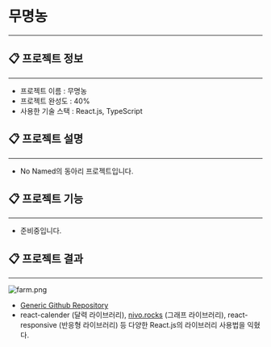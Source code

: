 # 무명농

---

## 📋 프로젝트 정보

---

- 프로젝트 이름 : 무명농
- 프로젝트 완성도 : 40%
- 사용한 기술 스택 : React.js, TypeScript

## 📋 프로젝트 설명

---

- No Named의 동아리 프로젝트입니다.

## 📋 프로젝트 기능

---

- 준비중입니다.

## 📋 프로젝트 결과

---

![farm.png](%E1%84%86%E1%85%AE%E1%84%86%E1%85%A7%E1%86%BC%E1%84%82%E1%85%A9%E1%86%BC%2026266d875c51468db282820dcb785d8a/farm.png)

- [Generic Github Repository](https://github.com/NoNamedFarm)
- react-calender (달력 라이브러리), [nivo.rocks](http://nivo.rocks) (그래프 라이브러리), react-responsive (반응형 라이브러리) 등 다양한 React.js의 라이브러리 사용법을 익혔다.